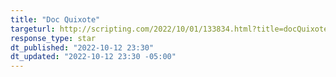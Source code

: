 ```yaml
---
title: "Doc Quixote"
targeturl: http://scripting.com/2022/10/01/133834.html?title=docQuixote
response_type: star
dt_published: "2022-10-12 23:30"
dt_updated: "2022-10-12 23:30 -05:00"
---
```


